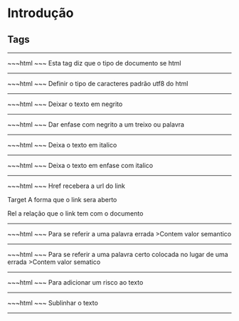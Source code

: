 # Introdução
## Tags
<hr>
~~~html
<!DOCTYPE html>
~~~
Esta tag diz que o tipo de documento se html
<hr>
~~~html
<meta charset="utf-8">
~~~
Definir o tipo de caracteres padrão utf8 do html 
<hr>
~~~html
<b></b>
~~~
Deixar o texto em negrito
<hr>
~~~html
<strong></strong>
~~~
Dar enfase com negrito a um treixo ou palavra
<hr>
~~~html
<i></i>
~~~
Deixa o texto em italico
<hr>
~~~html
<em></em>
~~~
Deixa o texto em enfase com italico
<hr>
~~~html
<a href="url" target="" rel=""></a>
~~~
Href recebera a url do link

Target A forma que o link sera aberto

Rel a relação que o link tem com o documento 
<hr>
~~~html
<del></del>
~~~
Para se referir a uma palavra errada
>Contem valor semantico
<hr>
~~~html
<ins></ins>
~~~
Para se referir a uma palavra certo colocada no lugar de uma errada
>Contem valor sematico
<hr>
~~~html
<s></s>
~~~
Para adicionar um risco ao texto
<hr>
~~~html
<u></u>
~~~
Sublinhar o texto
<hr>
